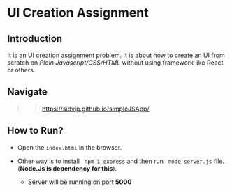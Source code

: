 # UI Creation Assignment

## Introduction

   It is an UI creation assignment problem. It is about how to create an UI from scratch on *Plain Javascript/CSS/HTML* without using framework like React or others. 

## Navigate 
   >> https://sidvip.github.io/simpleJSApp/

## How to Run?

* Open the ```index.html``` in the browser.

* Other way is to install ``` npm i express``` and then run ``` node server.js``` file. (**Node.Js is dependency for this**).

  * Server will be running on port **5000**
